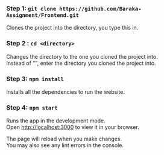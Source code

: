 ### Step 1: `git clone https://github.com/Baraka-Assignment/Frontend.git`

Clones the project into the directory, you type this in.

### Step 2 : `cd <directory>`
Changes the directory to the one you cloned the project into.\
Instead of "<directory>", enter the directory you cloned the project into.

### Step 3: `npm install` 

Installs all the dependencies to run the website.

### Step 4: `npm start` 
Runs the app in the development mode.\
Open [http://localhost:3000](http://localhost:3000) to view it in your browser.

The page will reload when you make changes.\
You may also see any lint errors in the console.

